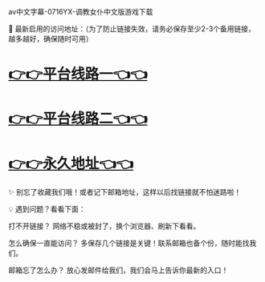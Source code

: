 
av中文字幕-0716YX-调教女仆中文版游戏下载

🌟 最新启用的访问地址：（为了防止链接失效，请务必保存至少2-3个备用链接，越多越好，确保随时可用）

# [👉👉平台线路一👈👈](https://za52.run)

# [👉👉平台线路二👈👈](https://za53.run)

# [👉👉永久地址👈👈](https://za51.run)

✨ 别忘了收藏我们哦！或者记下邮箱地址，这样以后找链接就不怕迷路啦！

💡 遇到问题？看看下面：

打不开链接？
网络不稳或被封了，换个浏览器、刷新下看看。

怎么确保一直能访问？
多保存几个链接是关键！联系邮箱也备个份，随时能找我们。

邮箱忘了怎么办？
放心发邮件给我们，我们会马上告诉你最新的入口！
